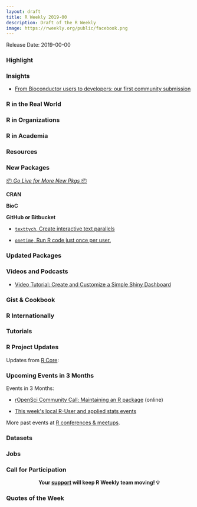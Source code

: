 ```yaml
---
layout: draft
title: R Weekly 2019-00
description: Draft of the R Weekly
image: https://rweekly.org/public/facebook.png
---
```


Release Date: 2019-00-00

###  Highlight



### Insights

+ [From Bioconductor users to developers: our first community submission](https://comunidadbioinfo.github.io/post/from-bioconductor-users-to-developers-our-first-community-submission/#.XmG5-5NKj_Q)

### R in the Real World



###  R in Organizations



###  R in Academia



###  Resources



###  New Packages

<p class="added-hostname"><a href="https://rweekly.org/live" target="_blank" class="externalLink">📦 <i>Go Live for More New Pkgs</i> 📦</a></p>

**CRAN**



**BioC**



**GitHub or Bitbucket**

+ [`texttych`, Create interactive text parallels](https://github.com/daranzolin/textych)

+ [`onetime`, Run R code just once per user.](https://github.com/hughjonesd/onetime)

### Updated Packages



###  Videos and Podcasts

+ [Video Tutorial: Create and Customize a Simple Shiny Dashboard](https://appsilon.com/video-tutorial-create-and-customize-a-simple-shiny-dashboard/)

### Gist & Cookbook



### R Internationally



###  Tutorials



<!--<div class="post-more-begin></div><div class="post-more-end"></div>-->

###  R Project Updates

Updates from [R Core](http://developer.r-project.org/blosxom.cgi/R-devel/NEWS):


###  Upcoming Events in 3 Months

Events in 3 Months:

+ [rOpenSci Community Call: Maintaining an R package](https://ropensci.org/commcalls/2020-03-18/) (online)

+ [This week's local R-User and applied stats events](https://community.rstudio.com/c/irl)


More past events at [R conferences & meetups](https://conf.rweekly.org).


### Datasets

### Jobs




###  Call for Participation


<p class="hide-support added-hostname support-rweekly" style="text-align: center;font-weight: bold;">Your <a class="non-visited externalLink" href="https://www.patreon.com/rweekly" onclick="pas(this)">support</a> will keep R Weekly team moving! 💡</p>

###  Quotes of the Week

